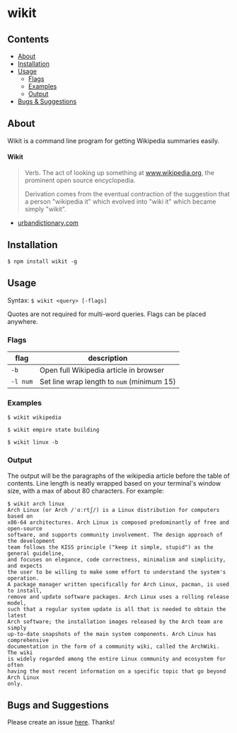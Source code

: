 # wikit

## Contents

 - [About](#about)
 - [Installation](#installation)
 - [Usage](#usage)
   - [Flags](#flags)
   - [Examples](#examples)
   - [Output](#output)
 - [Bugs & Suggestions](#bugs-and-suggestions)

## About

Wikit is a command line program for getting Wikipedia summaries easily.

#### Wikit
> Verb. The act of looking up something at www.wikipedia.org, the prominent open source encyclopedia.
>
> Derivation comes from the eventual contraction of the suggestion that a person "wikipedia it" which evolved into "wiki it" which became simply "wikit".
 - [urbandictionary.com](https://www.urbandictionary.com/define.php?term=wikit)

## Installation

`$ npm install wikit -g`

## Usage

Syntax: `$ wikit <query> [-flags]`

Quotes are not required for multi-word queries.
Flags can be placed anywhere.

### Flags

| flag | description |
| ---- | ----------- |
| `-b` | Open full Wikipedia article in browser |
| `-l num` | Set line wrap length to `num` (minimum 15) |

### Examples

`$ wikit wikipedia`

`$ wikit empire state building`

`$ wikit linux -b`

### Output

The output will be the paragraphs of the wikipedia article before the table of contents.
Line length is neatly wrapped based on your terminal's window size, with a max
of about 80 characters. For example:

```
$ wikit arch linux
Arch Linux (or Arch /ˈɑːrtʃ/) is a Linux distribution for computers based on
x86-64 architectures. Arch Linux is composed predominantly of free and open-source
software, and supports community involvement. The design approach of the development
team follows the KISS principle ("keep it simple, stupid") as the general guideline,
and focuses on elegance, code correctness, minimalism and simplicity, and expects
the user to be willing to make some effort to understand the system's operation.
A package manager written specifically for Arch Linux, pacman, is used to install,
remove and update software packages. Arch Linux uses a rolling release model,
such that a regular system update is all that is needed to obtain the latest
Arch software; the installation images released by the Arch team are simply
up-to-date snapshots of the main system components. Arch Linux has comprehensive
documentation in the form of a community wiki, called the ArchWiki. The wiki
is widely regarded among the entire Linux community and ecosystem for often
having the most recent information on a specific topic that go beyond Arch Linux
only.
```

## Bugs and Suggestions

Please create an issue
[here](https://github.com/koryschneider/wikit/issues/new). Thanks!
